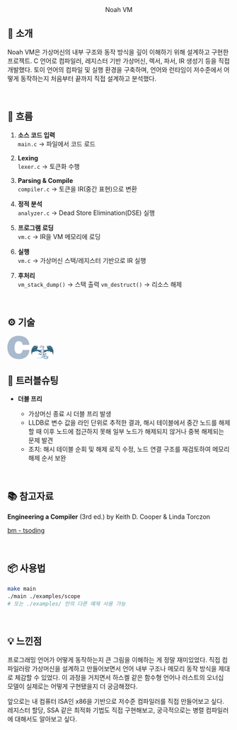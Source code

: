 <div align="center"

### Noah VM

</div>

## 📝 소개

Noah VM은 가상머신의 내부 구조와 동작 방식을 깊이 이해하기 위해 설계하고 구현한 프로젝트. C 언어로 컴파일러, 레지스터 기반 가상머신, 렉서, 파서, IR 생성기 등을 직접 개발했다. 토이 언어의 컴파일 및 실행 환경을 구축하며, 언어와 런타임이 저수준에서 어떻게 동작하는지 처음부터 끝까지 직접 설계하고 분석했다.

<br />

## 🌊 흐름

1. **소스 코드 입력**  
   `main.c` → 파일에서 코드 로드

2. **Lexing**  
   `lexer.c` → 토큰화 수행

3. **Parsing & Compile**  
   `compiler.c` → 토큰을 IR(중간 표현)으로 변환

4. **정적 분석**  
   `analyzer.c` → Dead Store Elimination(DSE) 실행

5. **프로그램 로딩**  
   `vm.c` → IR을 VM 메모리에 로딩

6. **실행**  
   `vm.c` → 가상머신 스택/레지스터 기반으로 IR 실행

7. **후처리**  
   `vm_stack_dump()` → 스택 출력
   `vm_destruct()` → 리소스 해제

<br />

## ⚙ 기술

<img src="./images/c.png" alt="C Language" width="50"/>  
<img src="./images/llvm.png" alt="LLDB" width="50"/>

<br />

## 🐛 트러블슈팅

- **더블 프리**

  - 가상머신 종료 시 더블 프리 발생
  - LLDB로 변수 값을 라인 단위로 추적한 결과, 해시 테이블에서 중간 노드를 해제할 때 이후 노드에 접근하지 못해 일부 노드가 해제되지 않거나 중복 해제되는 문제 발견
  - 조치: 해시 테이블 순회 및 해제 로직 수정, 노드 연결 구조를 재검토하여 메모리 해제 순서 보완

<br />

## 📚 참고자료

**Engineering a Compiler** (3rd ed.) by Keith D. Cooper & Linda Torczon

[bm - tsoding](https://github.com/tsoding/bm)

<br />

## 📦 사용법

```bash
make main
./main ./examples/scope
# 또는 ./examples/ 안의 다른 예제 사용 가능
```

<br />

## 💡 느낀점

프로그래밍 언어가 어떻게 동작하는지 큰 그림을 이해하는 게 정말 재미있었다. 직접 컴파일러랑 가상머신을 설계하고 만들어보면서 언어 내부 구조나 메모리 동작 방식을 제대로 체감할 수 있었다. 이 과정을 거치면서 하스켈 같은 함수형 언어나 러스트의 오너십 모델이 실제로는 어떻게 구현됐을지 더 궁금해졌다.

앞으로는 내 컴퓨터 ISA인 x86을 기반으로 저수준 컴파일러를 직접 만들어보고 싶다. 레지스터 할당, SSA 같은 최적화 기법도 직접 구현해보고, 궁극적으로는 병렬 컴파일러에 대해서도 알아보고 싶다.
